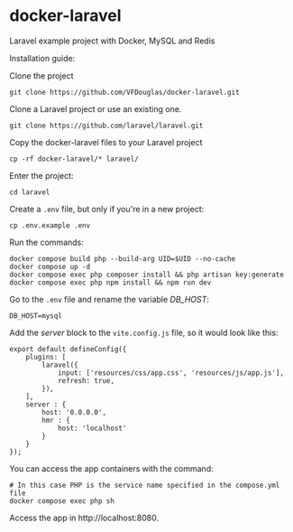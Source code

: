 # docker-laravel
Laravel example project with Docker, MySQL and Redis

Installation guide:

Clone the project
```
git clone https://github.com/VFDouglas/docker-laravel.git
```
Clone a Laravel project or use an existing one.
```
git clone https://github.com/laravel/laravel.git
```

Copy the docker-laravel files to your Laravel project
```
cp -rf docker-laravel/* laravel/
```
Enter the project:
```
cd laravel
```
Create a `.env` file, but only if you're in a new project:
```
cp .env.example .env
```
Run the commands:
```
docker compose build php --build-arg UID=$UID --no-cache
docker compose up -d
docker compose exec php composer install && php artisan key:generate
docker compose exec php npm install && npm run dev
```
Go to the `.env` file and rename the variable *DB_HOST*:
```
DB_HOST=mysql
```

Add the *server* block to the `vite.config.js` file, so it would look like this:
```
export default defineConfig({
    plugins: [
        laravel({
            input: ['resources/css/app.css', 'resources/js/app.js'],
            refresh: true,
        }),
    ],
    server : {
        host: '0.0.0.0',
        hmr : {
            host: 'localhost'
        }
    }
});
```

You can access the app containers with the command:
```
# In this case PHP is the service name specified in the compose.yml file
docker compose exec php sh
```
Access the app in http://localhost:8080.

